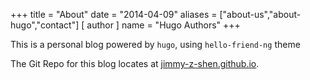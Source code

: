 +++
title = "About"
date = "2014-04-09"
aliases = ["about-us","about-hugo","contact"]
[ author ]
  name = "Hugo Authors"
+++

This is a personal blog powered by `hugo`, using `hello-friend-ng` theme

The Git Repo for this blog locates at [jimmy-z-shen.github.io](https://github.com/jimmy-z-shen/jimmy-z-shen.github.io).
